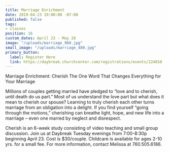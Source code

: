 ```yaml
---
title: Marriage Enrichment
date: 2019-04-23 19:00:00 -07:00
published: false
tags:
- classes
position: 16
custom_dates: April 23 - May 28
image: "/uploads/marriage_960.jpg"
small_image: "/uploads/marriage_480.jpg"
primary_button:
  label: Register Here
  link: https://daybreak.churchcenter.com/registrations/events/224010
---
```


Marriage Enrichment: Cherish
The One Word That Changes Everything for Your Marriage

Millions of couples getting married have pledged to “love and to cherish, until death do us part.” Most of us understand the love part but what does it mean to cherish our spouse? Learning to truly cherish each other turns marriage from an obligation into a delight. If you find yourself “going through the motions,” cherishing can breathe light, hope, and new life into a marriage – even one marred by neglect and disrespect.

Cherish is an 6-week study consisting of video teaching and small group discussion. Join us at Daybreak Tuesday evenings from 7:00-8:30p beginning April 23. Cost is $30/couple. Childcare is available for ages 2-10 yrs. for a small fee. For more information, contact Melissa at 760.505.6186.